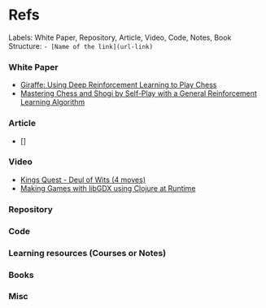 # Refs

Labels: White Paper, Repository, Article, Video, Code, Notes, Book
Structure: `- [Name of the link](url-link)`

### White Paper

- [Giraffe: Using Deep Reinforcement Learning to Play Chess](https://arxiv.org/pdf/1509.01549.pdf)
- [Mastering Chess and Shogi by Self-Play with a
General Reinforcement Learning Algorithm](https://arxiv.org/pdf/1712.01815.pdf)

### Article

- []

### Video

- [Kings Quest - Deul of Wits (4 moves)](https://youtu.be/D7c4EPHL06g)
- [Making Games with libGDX using Clojure at Runtime](https://youtu.be/0GzzFeS5cMc)

### Repository

### Code

### Learning resources (Courses or Notes)

### Books

### Misc
